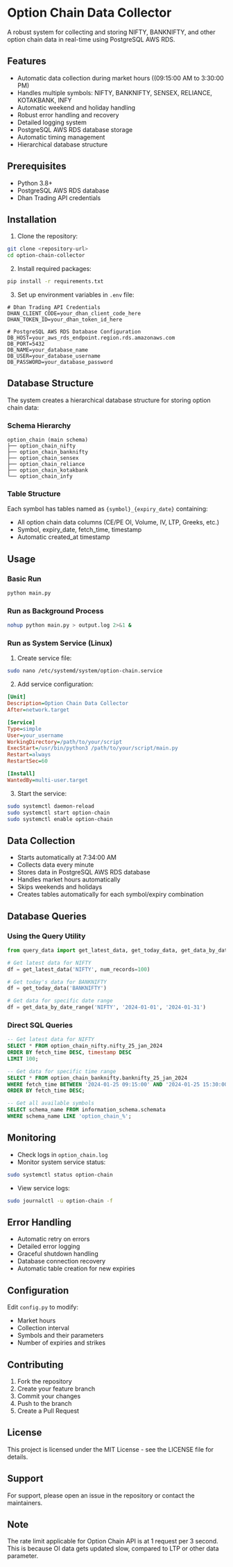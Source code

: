 # Option Chain Data Collector

A robust system for collecting and storing NIFTY, BANKNIFTY, and other option chain data in real-time using PostgreSQL AWS RDS.

## Features

- Automatic data collection during market hours ((09:15:00 AM to 3:30:00 PM)
- Handles multiple symbols: NIFTY, BANKNIFTY, SENSEX, RELIANCE, KOTAKBANK, INFY
- Automatic weekend and holiday handling
- Robust error handling and recovery
- Detailed logging system
- PostgreSQL AWS RDS database storage
- Automatic timing management
- Hierarchical database structure

## Prerequisites

- Python 3.8+
- PostgreSQL AWS RDS database
- Dhan Trading API credentials

## Installation

1. Clone the repository:
```bash
git clone <repository-url>
cd option-chain-collector
```

2. Install required packages:
```bash
pip install -r requirements.txt
```

3. Set up environment variables in `.env` file:
```
# Dhan Trading API Credentials
DHAN_CLIENT_CODE=your_dhan_client_code_here
DHAN_TOKEN_ID=your_dhan_token_id_here

# PostgreSQL AWS RDS Database Configuration
DB_HOST=your_aws_rds_endpoint.region.rds.amazonaws.com
DB_PORT=5432
DB_NAME=your_database_name
DB_USER=your_database_username
DB_PASSWORD=your_database_password
```

## Database Structure

The system creates a hierarchical database structure for storing option chain data:

### Schema Hierarchy
```
option_chain (main schema)
├── option_chain_nifty
├── option_chain_banknifty
├── option_chain_sensex
├── option_chain_reliance
├── option_chain_kotakbank
└── option_chain_infy
```

### Table Structure
Each symbol has tables named as `{symbol}_{expiry_date}` containing:
- All option chain data columns (CE/PE OI, Volume, IV, LTP, Greeks, etc.)
- Symbol, expiry_date, fetch_time, timestamp
- Automatic created_at timestamp

## Usage

### Basic Run
```bash
python main.py
```

### Run as Background Process
```bash
nohup python main.py > output.log 2>&1 &
```

### Run as System Service (Linux)
1. Create service file:
```bash
sudo nano /etc/systemd/system/option-chain.service
```

2. Add service configuration:
```ini
[Unit]
Description=Option Chain Data Collector
After=network.target

[Service]
Type=simple
User=your_username
WorkingDirectory=/path/to/your/script
ExecStart=/usr/bin/python3 /path/to/your/script/main.py
Restart=always
RestartSec=60

[Install]
WantedBy=multi-user.target
```

3. Start the service:
```bash
sudo systemctl daemon-reload
sudo systemctl start option-chain
sudo systemctl enable option-chain
```

## Data Collection

- Starts automatically at 7:34:00 AM
- Collects data every minute
- Stores data in PostgreSQL AWS RDS database
- Handles market hours automatically
- Skips weekends and holidays
- Creates tables automatically for each symbol/expiry combination

## Database Queries

### Using the Query Utility
```python
from query_data import get_latest_data, get_today_data, get_data_by_date_range

# Get latest data for NIFTY
df = get_latest_data('NIFTY', num_records=100)

# Get today's data for BANKNIFTY
df = get_today_data('BANKNIFTY')

# Get data for specific date range
df = get_data_by_date_range('NIFTY', '2024-01-01', '2024-01-31')
```

### Direct SQL Queries
```sql
-- Get latest data for NIFTY
SELECT * FROM option_chain_nifty.nifty_25_jan_2024 
ORDER BY fetch_time DESC, timestamp DESC 
LIMIT 100;

-- Get data for specific time range
SELECT * FROM option_chain_banknifty.banknifty_25_jan_2024 
WHERE fetch_time BETWEEN '2024-01-25 09:15:00' AND '2024-01-25 15:30:00'
ORDER BY fetch_time DESC;

-- Get all available symbols
SELECT schema_name FROM information_schema.schemata 
WHERE schema_name LIKE 'option_chain_%';
```

## Monitoring

- Check logs in `option_chain.log`
- Monitor system service status:
```bash
sudo systemctl status option-chain
```
- View service logs:
```bash
sudo journalctl -u option-chain -f
```

## Error Handling

- Automatic retry on errors
- Detailed error logging
- Graceful shutdown handling
- Database connection recovery
- Automatic table creation for new expiries

## Configuration

Edit `config.py` to modify:
- Market hours
- Collection interval
- Symbols and their parameters
- Number of expiries and strikes

## Contributing

1. Fork the repository
2. Create your feature branch
3. Commit your changes
4. Push to the branch
5. Create a Pull Request

## License

This project is licensed under the MIT License - see the LICENSE file for details.

## Support

For support, please open an issue in the repository or contact the maintainers.

## Note

The rate limit applicable for Option Chain API is at 1 request per 3 second. This is because OI data gets updated slow, compared to LTP or other data parameter.
